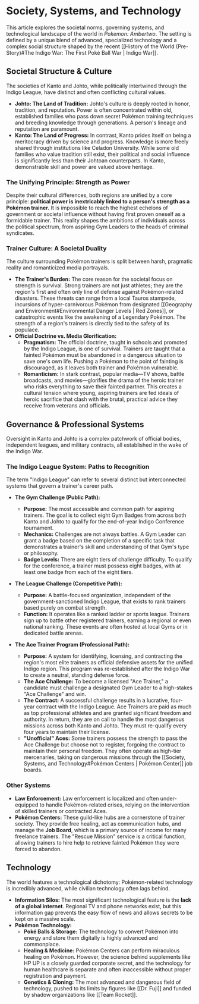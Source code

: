# Society, Systems, and Technology

This article explores the societal norms, governing systems, and technological landscape of the world in *Pokemon: Ambertwo*. The setting is defined by a unique blend of advanced, specialized technology and a complex social structure shaped by the recent [[History of the World (Pre-Story)#The Indigo War: The First Poké Ball War | Indigo War]].

## Societal Structure & Culture

The societies of Kanto and Johto, while politically intertwined through the Indigo League, have distinct and often conflicting cultural values.

*   **Johto: The Land of Tradition:** Johto's culture is deeply rooted in honor, tradition, and reputation. Power is often concentrated within old, established families who pass down secret Pokémon training techniques and breeding knowledge through generations. A person's lineage and reputation are paramount.
*   **Kanto: The Land of Progress:** In contrast, Kanto prides itself on being a meritocracy driven by science and progress. Knowledge is more freely shared through institutions like Celadon University. While some old families who value tradition still exist, their political and social influence is significantly less than their Johtoan counterparts. In Kanto, demonstrable skill and power are valued above heritage.

### The Unifying Principle: Strength as Power

Despite their cultural differences, both regions are unified by a core principle: **political power is inextricably linked to a person's strength as a Pokémon trainer.** It is impossible to reach the highest echelons of government or societal influence without having first proven oneself as a formidable trainer. This reality shapes the ambitions of individuals across the political spectrum, from aspiring Gym Leaders to the heads of criminal syndicates.

### Trainer Culture: A Societal Duality

The culture surrounding Pokémon trainers is split between harsh, pragmatic reality and romanticized media portrayals.

*   **The Trainer's Burden:** The core reason for the societal focus on strength is survival. Strong trainers are not just athletes; they are the region's first and often only line of defense against Pokémon-related disasters. These threats can range from a local Tauros stampede, incursions of hyper-carnivorous Pokémon from designated [[Geography and Environment#Environmental Danger Levels | Red Zones]], or catastrophic events like the awakening of a Legendary Pokémon. The strength of a region's trainers is directly tied to the safety of its populace.
*   **Official Doctrine vs. Media Glorification:**
    *   **Pragmatism:** The official doctrine, taught in schools and promoted by the Indigo League, is one of survival. Trainers are taught that a fainted Pokémon must be abandoned in a dangerous situation to save one's own life. Pushing a Pokémon to the point of fainting is discouraged, as it leaves both trainer and Pokémon vulnerable.
    *   **Romanticism:** In stark contrast, popular media—TV shows, battle broadcasts, and movies—glorifies the drama of the heroic trainer who risks everything to save their fainted partner. This creates a cultural tension where young, aspiring trainers are fed ideals of heroic sacrifice that clash with the brutal, practical advice they receive from veterans and officials.

## Governance & Professional Systems

Oversight in Kanto and Johto is a complex patchwork of official bodies, independent leagues, and military contracts, all established in the wake of the Indigo War.

### The Indigo League System: Paths to Recognition

The term "Indigo League" can refer to several distinct but interconnected systems that govern a trainer's career path.

*   **The Gym Challenge (Public Path):**
    *   **Purpose:** The most accessible and common path for aspiring trainers. The goal is to collect eight Gym Badges from across both Kanto and Johto to qualify for the end-of-year Indigo Conference tournament.
    *   **Mechanics:** Challenges are not always battles. A Gym Leader can grant a badge based on the completion of a specific task that demonstrates a trainer's skill and understanding of that Gym's type or philosophy.
    *   **Badge Levels:** There are eight tiers of challenge difficulty. To qualify for the conference, a trainer must possess eight badges, with at least one badge from each of the eight tiers.

*   **The League Challenge (Competitive Path):**
    *   **Purpose:** A battle-focused organization, independent of the government-sanctioned Indigo League, that exists to rank trainers based purely on combat strength.
    *   **Function:** It operates like a ranked ladder or sports league. Trainers sign up to battle other registered trainers, earning a regional or even national ranking. These events are often hosted at local Gyms or in dedicated battle arenas.

*   **The Ace Trainer Program (Professional Path):**
    *   **Purpose:** A system for identifying, licensing, and contracting the region's most elite trainers as official defensive assets for the unified Indigo region. This program was re-established after the Indigo War to create a neutral, standing defense force.
    *   **The Ace Challenge:** To become a licensed "Ace Trainer," a candidate must challenge a designated Gym Leader to a high-stakes "Ace Challenge" and win.
    *   **The Contract:** A successful challenge results in a lucrative, four-year contract with the Indigo League. Ace Trainers are paid as much as top professional athletes and are granted significant freedom and authority. In return, they are on call to handle the most dangerous missions across both Kanto and Johto. They must re-qualify every four years to maintain their license.
    *   **"Unofficial" Aces:** Some trainers possess the strength to pass the Ace Challenge but choose not to register, forgoing the contract to maintain their personal freedom. They often operate as high-tier mercenaries, taking on dangerous missions through the [[Society, Systems, and Technology#Pokémon Centers | Pokémon Center]] job boards.

### Other Systems

*   **Law Enforcement:** Law enforcement is localized and often under-equipped to handle Pokémon-related crises, relying on the intervention of skilled trainers or contracted Aces.
*   **Pokémon Centers:** These guild-like hubs are a cornerstone of trainer society. They provide free healing, act as communication hubs, and manage the **Job Board**, which is a primary source of income for many freelance trainers. The "Rescue Mission" service is a critical function, allowing trainers to hire help to retrieve fainted Pokémon they were forced to abandon.

## Technology

The world features a technological dichotomy: Pokémon-related technology is incredibly advanced, while civilian technology often lags behind.

*   **Information Silos:** The most significant technological feature is the **lack of a global internet**. Regional TV and phone networks exist, but this information gap prevents the easy flow of news and allows secrets to be kept on a massive scale.
*   **Pokémon Technology:**
    *   **Poké Balls & Storage:** The technology to convert Pokémon into energy and store them digitally is highly advanced and commonplace.
    *   **Healing & Medicine:** Pokémon Centers can perform miraculous healing on Pokémon. However, the science behind supplements like HP UP is a closely guarded corporate secret, and the technology for human healthcare is separate and often inaccessible without proper registration and payment.
    *   **Genetics & Cloning:** The most advanced and dangerous field of technology, pushed to its limits by figures like [[Dr. Fuji]] and funded by shadow organizations like [[Team Rocket]].